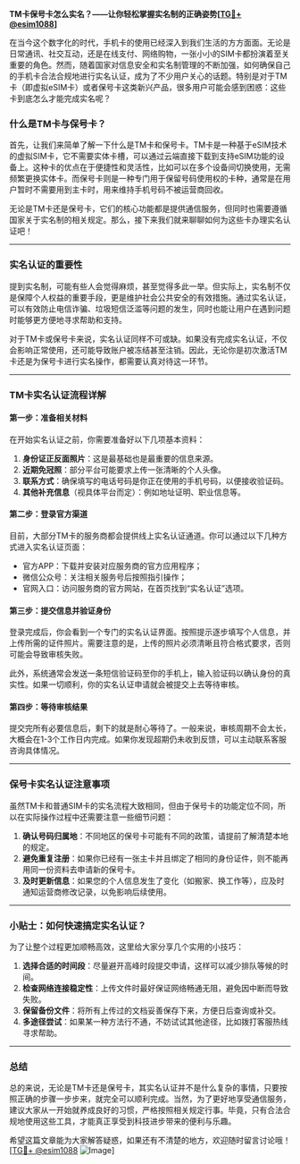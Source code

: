 **TM卡保号卡怎么实名？——让你轻松掌握实名制的正确姿势[[TG💪+ @esim1088](https://t.me/s/esim1088)]**

在当今这个数字化的时代，手机卡的使用已经深入到我们生活的方方面面。无论是日常通讯、社交互动，还是在线支付、网络购物，一张小小的SIM卡都扮演着至关重要的角色。然而，随着国家对信息安全和实名制管理的不断加强，如何确保自己的手机卡合法合规地进行实名认证，成为了不少用户关心的话题。特别是对于TM卡（即虚拟eSIM卡）或者保号卡这类新兴产品，很多用户可能会感到困惑：这些卡到底怎么才能完成实名呢？

### 什么是TM卡与保号卡？

首先，让我们来简单了解一下什么是TM卡和保号卡。TM卡是一种基于eSIM技术的虚拟SIM卡，它不需要实体卡槽，可以通过云端直接下载到支持eSIM功能的设备上。这种卡的优点在于便捷性和灵活性，比如可以在多个设备间切换使用，无需频繁更换实体卡。而保号卡则是一种专门用于保留号码使用权的卡种，通常是在用户暂时不需要用到主卡时，用来维持手机号码不被运营商回收。

无论是TM卡还是保号卡，它们的核心功能都是提供通信服务，但同时也需要遵循国家关于实名制的相关规定。那么，接下来我们就来聊聊如何为这些卡办理实名认证吧！

---

### 实名认证的重要性

提到实名制，可能有些人会觉得麻烦，甚至觉得多此一举。但实际上，实名制不仅是保障个人权益的重要手段，更是维护社会公共安全的有效措施。通过实名认证，可以有效防止电信诈骗、垃圾短信泛滥等问题的发生，同时也能让用户在遇到问题时能够更方便地寻求帮助和支持。

对于TM卡或保号卡来说，实名认证同样不可或缺。如果没有完成实名认证，不仅会影响正常使用，还可能导致账户被冻结甚至注销。因此，无论你是初次激活TM卡还是为保号卡进行实名操作，都需要认真对待这一环节。

---

### TM卡实名认证流程详解

#### 第一步：准备相关材料

在开始实名认证之前，你需要准备好以下几项基本资料：

1. **身份证正反面照片**：这是最基础也是最重要的信息来源。
2. **近期免冠照**：部分平台可能要求上传一张清晰的个人头像。
3. **联系方式**：确保填写的电话号码是你正在使用的手机号码，以便接收验证码。
4. **其他补充信息**（视具体平台而定）：例如地址证明、职业信息等。

#### 第二步：登录官方渠道

目前，大部分TM卡的服务商都会提供线上实名认证通道。你可以通过以下几种方式进入实名认证页面：

- 官方APP：下载并安装对应服务商的官方应用程序；
- 微信公众号：关注相关服务号后按照指引操作；
- 官网入口：访问服务商的官方网站，在首页找到“实名认证”选项。

#### 第三步：提交信息并验证身份

登录完成后，你会看到一个专门的实名认证界面。按照提示逐步填写个人信息，并上传所需的证件照片。需要注意的是，上传的照片必须清晰且符合格式要求，否则可能会导致审核失败。

此外，系统通常会发送一条短信验证码至你的手机上，输入验证码以确认身份的真实性。如果一切顺利，你的实名认证申请就会被提交上去等待审核。

#### 第四步：等待审核结果

提交完所有必要信息后，剩下的就是耐心等待了。一般来说，审核周期不会太长，大概会在1-3个工作日内完成。如果你发现超期仍未收到反馈，可以主动联系客服咨询具体情况。

---

### 保号卡实名认证注意事项

虽然TM卡和普通SIM卡的实名流程大致相同，但由于保号卡的功能定位不同，所以在实际操作过程中还需要注意一些细节问题：

1. **确认号码归属地**：不同地区的保号卡可能有不同的政策，请提前了解清楚本地的规定。
2. **避免重复注册**：如果你已经有一张主卡并且绑定了相同的身份证件，则不能再用同一份资料去申请新的保号卡。
3. **及时更新信息**：如果您的个人信息发生了变化（如搬家、换工作等），应及时通知运营商修改记录，以免影响后续使用。

---

### 小贴士：如何快速搞定实名认证？

为了让整个过程更加顺畅高效，这里给大家分享几个实用的小技巧：

1. **选择合适的时间段**：尽量避开高峰时段提交申请，这样可以减少排队等候的时间。
2. **检查网络连接稳定性**：上传文件时最好保证网络畅通无阻，避免因中断而导致失败。
3. **保留备份文件**：将所有上传过的文档妥善保存下来，方便日后查询或补交。
4. **多途径尝试**：如果某一种方法行不通，不妨试试其他途径，比如拨打客服热线寻求帮助。

---

### 总结

总的来说，无论是TM卡还是保号卡，其实名认证并不是什么复杂的事情，只要按照正确的步骤一步步来，就完全可以顺利完成。当然，为了更好地享受通信服务，建议大家从一开始就养成良好的习惯，严格按照相关规定行事。毕竟，只有合法合规地使用这些工具，才能真正享受到科技进步带来的便利与乐趣。

希望这篇文章能为大家解答疑惑，如果还有不清楚的地方，欢迎随时留言讨论哦！[[TG💪+ @esim1088](https://t.me/s/esim1088) ![Image](https://i.postimg.cc/4NQfJmqS/Snipaste-2025-05-13-00-14-12.png)]
